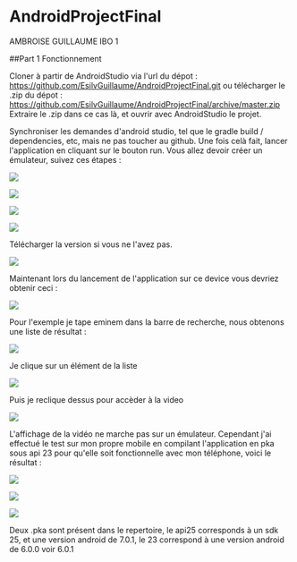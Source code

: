 # AndroidProjectFinal
AMBROISE GUILLAUME
IBO 1

##Part 1 Fonctionnement

Cloner à partir de AndroidStudio via l'url du dépot : https://github.com/EsilvGuillaume/AndroidProjectFinal.git
ou télécharger le .zip du dépot : https://github.com/EsilvGuillaume/AndroidProjectFinal/archive/master.zip
Extraire le .zip dans ce cas là, et ouvrir avec AndroidStudio le projet.

Synchroniser les demandes d'android studio, tel que le gradle build / dependencies, etc, mais ne pas toucher au github.
Une fois celà fait, lancer l'application en cliquant sur le bouton run. 
Vous allez devoir créer un émulateur, suivez ces étapes : 

![](http://i.imgur.com/HmleopM.png)

![](http://i.imgur.com/Lc3QTtL.png)

![](http://i.imgur.com/zL1ezwv.png)

![](http://i.imgur.com/tEftlHg.png)

Télécharger la version si vous ne l'avez pas.

![](http://i.imgur.com/Bbi1e4M.png)

Maintenant lors du lancement de l'application sur ce device vous devriez obtenir ceci : 

![](http://i.imgur.com/a/M6cFL.png)

Pour l'exemple je tape eminem dans la barre de recherche, nous obtenons une liste de résultat : 

![](http://i.imgur.com/PV8p5hS.png)

Je clique sur un élément de la liste

![](http://i.imgur.com/HcTSqEe.png)

Puis je reclique dessus pour accèder à la video

![](http://i.imgur.com/ag9RyqY.png)

L'affichage de la vidéo ne marche pas sur un émulateur. 
Cependant j'ai effectué le test sur mon propre mobile en compilant l'application en pka sous api 23 pour qu'elle soit fonctionnelle avec mon téléphone, voici le résultat : 

![](http://i.imgur.com/FJX4sxO.png)

![](http://i.imgur.com/aut5P3v.png)

![](http://i.imgur.com/9g2I5yH.png)

Deux .pka sont présent dans le repertoire, le api25 corresponds à un sdk 25, et une version android de 7.0.1, le 23 correspond à une version android de 6.0.0 voir 6.0.1 
